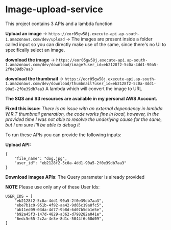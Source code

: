 # Image-upload-service

This project contains 3 APIs and a lambda function

**Upload an image** -> `https://eor05gw58j.execute-api.ap-south-1.amazonaws.com/dev/upload` -> The images are present inside a folder called input so you can directly make use of the same, since there's no UI to specifically select an image.

**download the image** -> `https://eor05gw58j.execute-api.ap-south-1.amazonaws.com/dev/download/image?user_id=eb2128f2-5c0a-4dd1-90a5-2f0e39db7aa3`

**download the thumbnail** -> `https://eor05gw58j.execute-api.ap-south-1.amazonaws.com/dev/download/thumbnail?user_id=eb2128f2-5c0a-4dd1-90a5-2f0e39db7aa3`
A lambda which will convert the image to URL

**The SQS and S3 resources are available in my personal AWS Account.**

**Fixed this issue:** _There is an issue with an external dependency in lambda W.R.T thumbnail generation, the code works fine in local, however, in the provided time I was not able to resolve the underlying cause for the same, but I am sure I'll be able to debug it_

To run these APIs you can provide the following inputs:

**Upload API:**

```
{
    "file_name": "dog.jpg",
    "user_id": "eb2128f2-5c0a-4dd1-90a5-2f0e39db7aa3"
}
```
**Download images APIs**: The Query parameter is already provided

**NOTE**
Please use only any of these User Ids:
```
USER_IDS = [
    "eb2128f2-5c0a-4dd1-90a5-2f0e39db7aa3",
    "ebe7b1c9-951b-4f92-aa42-9d65c19a8fc5",
    "ab11ed09-03da-4d77-9b8d-6d07b5db1e5e",
    "b92a45f3-147d-4829-a362-d798282a041e",
    "6edc5e55-2c2a-4e3e-8d1c-5044f6c68d09",
]


